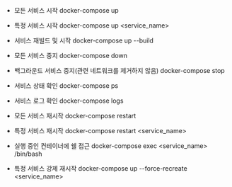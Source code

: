 - 모든 서비스 시작
docker-compose up

- 특정 서비스 시작
docker-compose up <service_name>

- 서비스 재빌드 및 시작
docker-compose up --build

- 모든 서비스 중지
docker-compose down

- 백그라운드 서비스 중지(관련 네트워크를 제거하지 않음)
docker-compose stop

- 서비스 상태 확인
docker-compose ps

- 서비스 로그 확인
docker-compose logs

- 모든 서비스 재시작
docker-compose restart

- 특정 서비스 재시작
docker-compose restart <service_name>

- 실행 중인 컨테이너에 쉘 접근
docker-compose exec <service_name> /bin/bash

- 특정 서비스 강제 재시작
docker-compose up --force-recreate <service_name>
